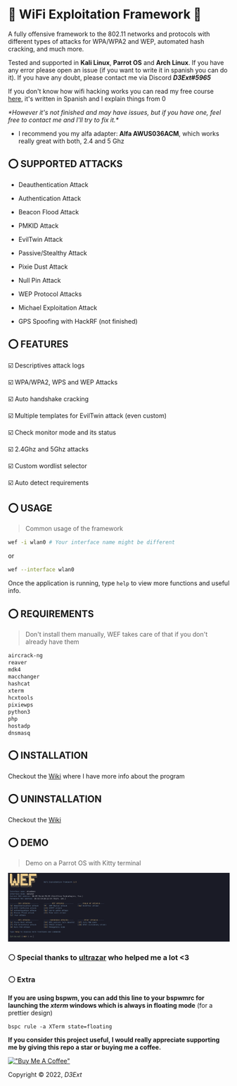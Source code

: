 
# 📡 WiFi Exploitation Framework 📡

A fully offensive framework to the 802.11 networks and protocols with different types of attacks for WPA/WPA2 and WEP, automated hash cracking, and much more.

Tested and supported in **Kali Linux**, **Parrot OS** and **Arch Linux**. If you have any error please open an issue (if you want to write it in spanish you can do it). If you have any doubt, please contact me via Discord ***D3Ext#5965***

If you don't know how wifi hacking works you can read my free course [here](https://d3ext.github.io/posts/Curso/), it's written in Spanish and I explain things from 0

*\*However it's not finished and may have issues, but if you have one, feel free to contact me and I'll try to fix it.\**

- I recommend you my alfa adapter: **Alfa AWUS036ACM**, which works really great with both, 2.4 and 5 Ghz

## ⭕ SUPPORTED ATTACKS

- Deauthentication Attack

- Authentication Attack

- Beacon Flood Attack

- PMKID Attack

- EvilTwin Attack

- Passive/Stealthy Attack

- Pixie Dust Attack

- Null Pin Attack

- WEP Protocol Attacks

- Michael Exploitation Attack

- GPS Spoofing with HackRF (not finished)

## ⭕ FEATURES

:ballot_box_with_check: Descriptives attack logs

:ballot_box_with_check: WPA/WPA2, WPS and WEP Attacks

:ballot_box_with_check: Auto handshake cracking

:ballot_box_with_check: Multiple templates for EvilTwin attack (even custom)

:ballot_box_with_check: Check monitor mode and its status

:ballot_box_with_check: 2.4Ghz and 5Ghz attacks

:ballot_box_with_check: Custom wordlist selector

:ballot_box_with_check: Auto detect requirements

## ⭕ USAGE

> Common usage of the framework

```sh
wef -i wlan0 # Your interface name might be different
```

or

```sh
wef --interface wlan0
```

Once the application is running, type `help` to view more functions and useful info.

## ⭕ REQUIREMENTS

> Don't install them manually, WEF takes care of that if you don't already have them

    aircrack-ng
    reaver
    mdk4
    macchanger
    hashcat
    xterm
    hcxtools
    pixiewps
    python3
    php
    hostadp
    dnsmasq

## ⭕ INSTALLATION

Checkout the [Wiki](https://github.com/D3Ext/WEF/wiki/Installation) where I have more info about the program

## ⭕ UNINSTALLATION

Checkout the [Wiki](https://github.com/D3Ext/WEF/wiki/Uninstallation)

## ⭕ DEMO

> Demo on a Parrot OS with Kitty terminal

<img src="https://raw.githubusercontent.com/D3Ext/WEF/main/images/wef-demo.png">

### ⚪ Special thanks to [ultrazar](https://github.com/ultrazar) who helped me a lot <3

### ⚪ Extra

**If you are using bspwm, you can add this line to your bspwmrc for launching the *xterm* windows which is always in floating mode** (for a prettier design)

    bspc rule -a XTerm state=floating

**If you consider this project useful, I would really appreciate supporting me by giving this repo a star or buying me a coffee.**

[!["Buy Me A Coffee"](https://www.buymeacoffee.com/assets/img/custom_images/orange_img.png)](https://www.buymeacoffee.com/d3ext)

Copyright © 2022, *D3Ext*
